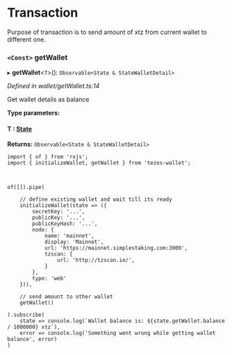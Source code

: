 # Transaction

Purpose of transaction is to send amount of xtz from current wallet to different one.

<a id="getwallet"></a>

### `<Const>` getWallet

▸ **getWallet**<`T`>(): `Observable<State & StateWalletDetail>`

*Defined in wallet/getWallet.ts:14*

Get wallet details as balance

**Type parameters:**

#### T :  [State](../docs/interfaces/state.md)

**Returns:** `Observable<State & StateWalletDetail>`


```
import { of } from 'rxjs';
import { initializeWallet, getWallet } from 'tezos-wallet';



of([]).pipe(

    // define existing wallet and wait till its ready
    initializeWallet(state => ({
        secretKey: '...',
        publicKey: '...',
        publicKeyHash: '...',
        node: {
            name: 'mainnet',
            display: 'Mainnet',
            url: 'https://mainnet.simplestaking.com:3000',
            tzscan: {
                url: 'http://tzscan.io/',
            }
        },
        type: 'web' 
    })),

    // send amount to other wallet
    getWallet()
   
).subscribe(
    state => console.log(`Wallet balance is: ${state.getWallet.balance / 1000000} xtz`),
    error => console.log('Something went wrong while getting wallet balance', error)
)
```